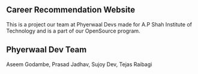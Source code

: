 ## Career Recommendation Website

This is a project our team at Phyerwaal Devs made for A.P Shah Institute of Technology and is a part of our OpenSource program.

## Phyerwaal Dev Team
Aseem Godambe,
Prasad Jadhav,
Sujoy Dev,
Tejas Raibagi

